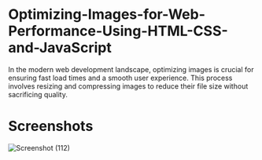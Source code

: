 # Optimizing-Images-for-Web-Performance-Using-HTML-CSS-and-JavaScript
In the modern web development landscape, optimizing images is crucial for ensuring fast load times and a smooth user experience. This process involves resizing and compressing images to reduce their file size without sacrificing quality.
# Screenshots
![Screenshot (112)](https://github.com/BishwanathKumarPanda/GradieGen/assets/138992024/c81c59a6-60d7-466c-93d3-31c650523290)

